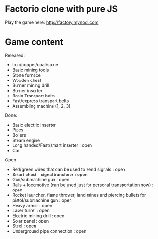 # Factorio clone with pure JS

Play the game here: http://factory.mynodi.com

# Game content

Released:
- iron/copper/coal/stone
- Basic mining tools
- Stone furnace
- Wooden chest
- Burner mining drill
- Burner inserter
- Basic Transport belts
- Fast/express transport belts
- Assembling machine (1, 2, 3)

Done:
- Basic electric inserter
- Pipes
- Boilers
- Steam engine
- Long handed/Fast/smart inserter : open
- Car

Open
- Red/green wires that can be used to send signals : open
- Smart chest - signal transferer : open
- Gun/submachine gun : open
- Rails + locomotive (can be used just for personal transportation now) : open
- Rocket launcher, flame thrower, land mines and piercing bullets for pistol/submachine gun : open
- Heavy armor : open
- Laser turret : open
- Electric mining drill : open
- Solar panel : open
- Steel : open
- Underground pipe connection : open
